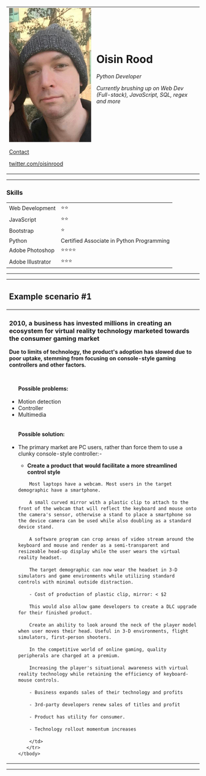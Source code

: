 <!DOCTYPE html>
<html lang="en">

<head>
  <meta charset="UTF-8">
  <meta name="viewport" content="width=device-width, initial-scale=1">
  <link href="css/style.css" rel="stylesheet">
</head>

<body>
  <table cellspacing="20">
    <thead>
    </thead>
    <tbody>
      <tr>
        <td>
          <img src="images/pic.jpg" alt="Oisin Rood photo" class="profile" /><br>
          <p><a href="#">Contact</a></p>
          <p><a href="https://www.twitter.com/oisinrood" target="_blank">twitter.com/oisinrood</a></p>
        </td>
        <td>
          <h1 class="name">Oisin Rood</h1>
		  <p><em>Python Developer</em></p>
          <p><em>Currently brushing up on Web Dev (Full-stack), JavaScript, SQL, regex and more</em></p>
		  <br><br><br><br><br>
        </td>
      </tr>
    </tbody>
  </table>

  <hr>

  <h3>Skills</h3>
  <table cellspacing="10">
    <tbody>
      <tr>
        <td>
          Web Development
        </td>
        <td>
          ⭐⭐
        </td>
      </tr>
      <tr>
        <td>
          JavaScript
        </td>
        <td>
          ⭐⭐
        </td>
      </tr>
    </tr>
    <tr>
      <td>
        Bootstrap
      </td>
      <td>
        ⭐
      </td>
    </tr>
      <tr>
        <td>
          Python
        </td>
        <td>
          Certified Associate in Python Programming
        </td>
      </tr>
      <tr>
        <td>
          Adobe Photoshop
        </td>
        <td>
          ⭐⭐⭐⭐
        </td>
      </tr>
      <tr>
        <td>
          Adobe Illustrator
        </td>
        <td>
          ⭐⭐⭐
        </td>
      </tr>
    </tbody>
  </table>

  <hr>
  
  <table cellspacing="10">
    <thead>
      <tr>
        <th align="left">
          <h2>Example scenario #1</h2>
        </th>
      </tr>
    </thead>
    <tbody>
      <tr>
        <td>
          <p><h3>2010, a business has invested millions in creating an ecosystem for virtual reality technology marketed towards the consumer gaming market</h3></p>
          <p><strong>Due to limits of technology, the product's adoption has slowed due to poor uptake, stemming from focusing on console-style gaming controllers and other factors.</strong></p><br>
          <ul>
            <strong>Possible problems:</strong>
            <br><br>
            <li>Motion detection</li>
            <li>Controller</li>
            <li>Multimedia</li>
            <br><br>
            <strong>Possible solution:</strong>
            <br><br>
            <li>The primary market are PC users, rather than force them to use a clunky console-style controller:-<br>
              <ul><li><p><strong>Create a product that would facilitate a more streamlined control style</strong></p></li></ul>

		Most laptops have a webcam. Most users in the target demographic have a smartphone.
		
		A small curved mirror with a plastic clip to attach to the front of the webcam that will reflect the keyboard and mouse onto the camera's sensor, otherwise a stand to place a smartphone so the device camera can be used while also doubling as a standard device stand.

		A software program can crop areas of video stream around the keyboard and mouse and render as a semi-transparent and resizeable head-up display while the user wears the virtual reality headset.

		The target demographic can now wear the headset in 3-D simulators and game environments while utilizing standard controls with minimal outside distraction.

		- Cost of production of plastic clip, mirror: < $2
              
		This would also allow game developers to create a DLC upgrade for their finished product.

		Create an ability to look around the neck of the player model when user moves their head. Useful in 3-D environments, flight simulators, first-person shooters.

		In the competitive world of online gaming, quality peripherals are charged at a premium.
								  
		Increasing the player's situational awareness with virtual reality technology while retaining the efficiency of keyboard-mouse controls.

		- Business expands sales of their technology and profits
			
		- 3rd-party developers renew sales of titles and profit

		- Product has utility for consumer.

		- Technology rollout momentum increases

        </td>
       </tr>
    </tbody>
  </table>

  <hr>

</body>
</html>
